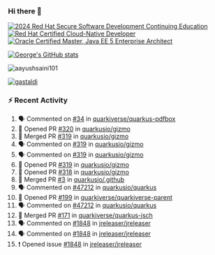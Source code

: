 ### Hi there 👋

<!--START_SECTION:badges-->
[![2024 Red Hat Secure Software Development Continuing Education](https://images.credly.com/size/110x110/images/36a76b78-c5bf-45cf-ac2c-48c3825260c7/blob)](http://www.credly.com/badges/c86e9a17-d2c3-4554-b890-7d0521710eb6 "2024 Red Hat Secure Software Development Continuing Education")
[![Red Hat Certified Cloud-Native Developer](https://images.credly.com/size/110x110/images/12ef4e4e-3d8d-4caf-9ab1-858c5bcb9619/image.png)](http://www.credly.com/badges/b6402e31-0894-48e6-b488-e2e551dcc809 "Red Hat Certified Cloud-Native Developer")
[![Oracle Certified Master, Java EE 5 Enterprise Architect](https://images.credly.com/size/110x110/images/1fa3549c-674c-4779-b3d6-d7d64eac2c23/Oracle-Certification-badge_OC-Master.png)](http://www.credly.com/badges/2565574e-b81d-410e-ab7d-24666ddcbe00 "Oracle Certified Master, Java EE 5 Enterprise Architect")
<!--END_SECTION:badges-->

[![George's GitHub stats](https://github-readme-stats.vercel.app/api?username=gastaldi&show=reviews,prs_merged&hide=contribs,prs&theme=transparent&show_icons=true)](https://github.com/anuraghazra/github-readme-stats)

<p align="left"> <img src="https://komarev.com/ghpvc/?username=gastaldi&label=Profile%20views&color=0e75b6&style=for-the-badge" alt="aayushsaini101" /> </p>

<p align="left"> <a href="https://github.com/ryo-ma/github-profile-trophy"><img src="https://github-profile-trophy.vercel.app/?username=gastaldi" alt="gastaldi" /></a> </p>

### :zap: Recent Activity

<!--START_SECTION:activity-->
1. 🗣 Commented on [#34](https://github.com/quarkiverse/quarkus-pdfbox/pull/34#issuecomment-2794623346) in [quarkiverse/quarkus-pdfbox](https://github.com/quarkiverse/quarkus-pdfbox)
2. 💪 Opened PR [#320](https://github.com/quarkusio/gizmo/pull/320) in [quarkusio/gizmo](https://github.com/quarkusio/gizmo)
3. 🎉 Merged PR [#319](https://github.com/quarkusio/gizmo/pull/319) in [quarkusio/gizmo](https://github.com/quarkusio/gizmo)
4. 🗣 Commented on [#319](https://github.com/quarkusio/gizmo/pull/319#issuecomment-2794548464) in [quarkusio/gizmo](https://github.com/quarkusio/gizmo)
5. 🗣 Commented on [#319](https://github.com/quarkusio/gizmo/pull/319#issuecomment-2794513858) in [quarkusio/gizmo](https://github.com/quarkusio/gizmo)
6. 💪 Opened PR [#319](https://github.com/quarkusio/gizmo/pull/319) in [quarkusio/gizmo](https://github.com/quarkusio/gizmo)
7. 💪 Opened PR [#318](https://github.com/quarkusio/gizmo/pull/318) in [quarkusio/gizmo](https://github.com/quarkusio/gizmo)
8. 🎉 Merged PR [#3](https://github.com/quarkusio/.github/pull/3) in [quarkusio/.github](https://github.com/quarkusio/.github)
9. 🗣 Commented on [#47212](https://github.com/quarkusio/quarkus/pull/47212#issuecomment-2790331732) in [quarkusio/quarkus](https://github.com/quarkusio/quarkus)
10. 💪 Opened PR [#199](https://github.com/quarkiverse/quarkiverse-parent/pull/199) in [quarkiverse/quarkiverse-parent](https://github.com/quarkiverse/quarkiverse-parent)
11. 🗣 Commented on [#47212](https://github.com/quarkusio/quarkus/pull/47212#issuecomment-2789797699) in [quarkusio/quarkus](https://github.com/quarkusio/quarkus)
12. 🎉 Merged PR [#171](https://github.com/quarkiverse/quarkus-jsch/pull/171) in [quarkiverse/quarkus-jsch](https://github.com/quarkiverse/quarkus-jsch)
13. 🗣 Commented on [#1848](https://github.com/jreleaser/jreleaser/issues/1848#issuecomment-2787424690) in [jreleaser/jreleaser](https://github.com/jreleaser/jreleaser)
14. 🗣 Commented on [#1848](https://github.com/jreleaser/jreleaser/issues/1848#issuecomment-2787021249) in [jreleaser/jreleaser](https://github.com/jreleaser/jreleaser)
15. ❗ Opened issue [#1848](https://github.com/jreleaser/jreleaser/issues/1848) in [jreleaser/jreleaser](https://github.com/jreleaser/jreleaser)
<!--END_SECTION:activity-->
